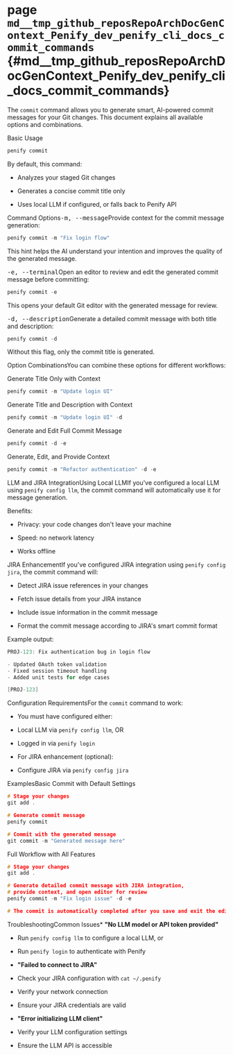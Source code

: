 # page `md__tmp_github_reposRepoArchDocGenContext_Penify_dev_penify_cli_docs_commit_commands` {#md__tmp_github_reposRepoArchDocGenContext_Penify_dev_penify_cli_docs_commit_commands}

The `commit` command allows you to generate smart, AI-powered commit messages for your Git changes. This document explains all available options and combinations.

Basic Usage
```cpp
penify commit
```

By default, this command:

* Analyzes your staged Git changes

* Generates a concise commit title only

* Uses local LLM if configured, or falls back to Penify API

Command Options<tt>-m, --message</tt>Provide context for the commit message generation:

```cpp
penify commit -m "Fix login flow"
```

This hint helps the AI understand your intention and improves the quality of the generated message.

<tt>-e, --terminal</tt>Open an editor to review and edit the generated commit message before committing:

```cpp
penify commit -e
```

This opens your default Git editor with the generated message for review.

<tt>-d, --description</tt>Generate a detailed commit message with both title and description:

```cpp
penify commit -d
```

Without this flag, only the commit title is generated.

Option CombinationsYou can combine these options for different workflows:

Generate Title Only with Context
```cpp
penify commit -m "Update login UI"
```

Generate Title and Description with Context
```cpp
penify commit -m "Update login UI" -d
```

Generate and Edit Full Commit Message
```cpp
penify commit -d -e
```

Generate, Edit, and Provide Context
```cpp
penify commit -m "Refactor authentication" -d -e
```

LLM and JIRA IntegrationUsing Local LLMIf you've configured a local LLM using `penify config llm`, the commit command will automatically use it for message generation.

Benefits:

* Privacy: your code changes don't leave your machine

* Speed: no network latency

* Works offline

JIRA EnhancementIf you've configured JIRA integration using `penify config jira`, the commit command will:

* Detect JIRA issue references in your changes

* Fetch issue details from your JIRA instance

* Include issue information in the commit message

* Format the commit message according to JIRA's smart commit format

Example output: 
```cpp
PROJ-123: Fix authentication bug in login flow

- Updated OAuth token validation
- Fixed session timeout handling
- Added unit tests for edge cases

[PROJ-123]
```

Configuration RequirementsFor the `commit` command to work:

* You must have configured either:

* Local LLM via `penify config llm`, OR

* Logged in via `penify login`

* For JIRA enhancement (optional):

* Configure JIRA via `penify config jira`

ExamplesBasic Commit with Default Settings
```cpp
# Stage your changes
git add .

# Generate commit message
penify commit

# Commit with the generated message
git commit -m "Generated message here"
```

Full Workflow with All Features
```cpp
# Stage your changes
git add .

# Generate detailed commit message with JIRA integration, 
# provide context, and open editor for review
penify commit -m "Fix login issue" -d -e

# The commit is automatically completed after you save and exit the editor
```

TroubleshootingCommon Issues* **"No LLM model or API token provided"**

* Run `penify config llm` to configure a local LLM, or

* Run `penify login` to authenticate with Penify

* **"Failed to connect to JIRA"**

* Check your JIRA configuration with `cat ~/.penify`

* Verify your network connection

* Ensure your JIRA credentials are valid

* **"Error initializing LLM client"**

* Verify your LLM configuration settings

* Ensure the LLM API is accessible

